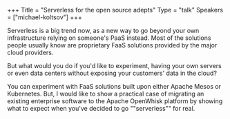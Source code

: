+++
Title = "Serverless for the open source adepts"
Type = "talk"
Speakers = ["michael-koltsov"]
+++

Serverless is a big trend now, as a new way to go beyond your own infrastructure relying on someone's PaaS instead. Most of the solutions people usually know are proprietary FaaS solutions provided by the major cloud providers.
 
But what would you do if you'd like to experiment, having your own servers or even data centers without exposing your customers' data in the cloud?
 
You can experiment with FaaS solutions built upon either Apache Mesos or Kubernetes. But, I would like to show a practical case of migrating an existing enterprise software to the Apache OpenWhisk platform by showing what to expect when you've decided to go ""serverless"" for real.

